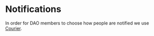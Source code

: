 # Notifications

In order for DAO members to choose how people are notified we use [Courier](https://www.courier.com).&#x20;

